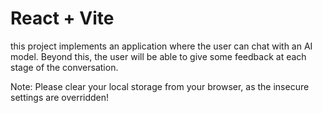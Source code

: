 # React + Vite

this project implements an application where the user can chat with an AI model. Beyond
this, the user will be able to give some feedback at each stage of the conversation.

Note: Please clear your local storage from your browser, as the insecure settings are overridden!
